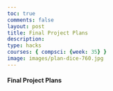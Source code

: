 ```yaml
---
toc: true
comments: false
layout: post
title: Final Project Plans
description: 
type: hacks
courses: { compsci: {week: 35} }
image: images/plan-dice-760.jpg
---
```



#### Final Project Plans

<script src="https://utteranc.es/client.js"
    repo="srivaidyas/student2.0"
    issue-term="pathname"
    label="comments"
    theme="github-light"
    crossorigin="anonymous"
    async>
</script>

